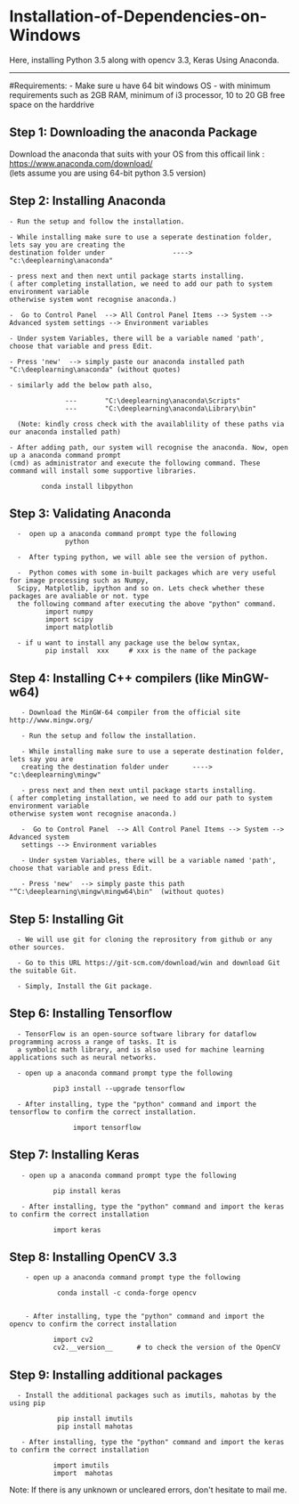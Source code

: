 # Installation-of-Dependencies-on-Windows
Here, installing Python 3.5 along with opencv 3.3, Keras Using Anaconda.

----------------------------------------------------------------------------------
#Requirements:
    -  Make sure u have 64 bit windows OS
    -  with minimum requirements such as 2GB RAM, minimum of i3 processor, 10 to 20 GB free space on the harddrive
 
 Step 1: Downloading the anaconda Package
 -----------------------------------------
  Download the anaconda that suits with your OS from this officail link : https://www.anaconda.com/download/  
  (lets assume you are using 64-bit python 3.5 version)
 
 Step 2: Installing Anaconda
 ----------------------------
    - Run the setup and follow the installation.
    
    - While installing make sure to use a seperate destination folder, lets say you are creating the 
    destination folder under                 ---->          "c:\deeplearning\anaconda" 
    
    - press next and then next until package starts installing.
    ( after completing installation, we need to add our path to system environment variable
    otherwise system wont recognise anaconda.)
    
    -  Go to Control Panel  --> All Control Panel Items --> System --> Advanced system settings --> Environment variables
    
    - Under system Variables, there will be a variable named 'path', choose that variable and press Edit. 
    
    - Press 'new'  --> simply paste our anaconda installed path "C:\deeplearning\anaconda" (without quotes)
    
    - similarly add the below path also,
                  
                  ---       "C:\deeplearning\anaconda\Scripts"
                  ---       "C:\deeplearning\anaconda\Library\bin"
      
      (Note: kindly cross check with the availablility of these paths via our anaconda installed path)
     
    - After adding path, our system will recognise the anaconda. Now, open up a anaconda command prompt 
    (cmd) as administrator and execute the following command. These command will install some supportive libraries. 
        
            conda install libpython
            
   Step 3: Validating Anaconda
 ------------------------------
      -  open up a anaconda command prompt type the following
                  python
      
      -  After typing python, we will able see the version of python.
      
      -  Python comes with some in-built packages which are very useful for image processing such as Numpy,
      Scipy, Matplotlib, ipython and so on. Lets check whether these packages are avaliable or not. type
      the following command after executing the above "python" command.
             import numpy
             import scipy
             import matplotlib
      
      - if u want to install any package use the below syntax,
             pip install  xxx     # xxx is the name of the package
         
         
   Step 4: Installing C++ compilers (like MinGW-w64)
  ---------------------------------------------------
       
       - Download the MinGW-64 compiler from the official site http://www.mingw.org/
       
       - Run the setup and follow the installation.
       
       - While installing make sure to use a seperate destination folder, lets say you are
       creating the destination folder under      ---->          "c:\deeplearning\mingw" 
       
       - press next and then next until package starts installing.
    ( after completing installation, we need to add our path to system environment variable
    otherwise system wont recognise anaconda.)
       
       -  Go to Control Panel  --> All Control Panel Items --> System --> Advanced system 
       settings --> Environment variables
       
       - Under system Variables, there will be a variable named 'path', choose that variable and press Edit. 
       
       - Press 'new'  --> simply paste this path "“C:\deeplearning\mingw\mingw64\bin"  (without quotes) 
      
      
  Step 5: Installing Git
  -------------------------    
      
      - We will use git for cloning the reprository from github or any other sources.
      
      - Go to this URL https://git-scm.com/download/win and download Git the suitable Git.
      
      - Simply, Install the Git package.
      
    
  Step 6: Installing Tensorflow
  --------------------------------
      
      - TensorFlow is an open-source software library for dataflow programming across a range of tasks. It is 
      a symbolic math library, and is also used for machine learning applications such as neural networks.
     
      - open up a anaconda command prompt type the following
            
               pip3 install --upgrade tensorflow
      
      - After installing, type the "python" command and import the tensorflow to confirm the correct installation.
      
                    import tensorflow 
      
  Step 7: Installing Keras
  ---------------------------
  
       - open up a anaconda command prompt type the following
            
               pip install keras
      
       - After installing, type the "python" command and import the keras to confirm the correct installation
      
               import keras
       

  Step 8: Installing OpenCV 3.3
  ----------------------------------
        
        - open up a anaconda command prompt type the following
              
                conda install -c conda-forge opencv 
          
          
        - After installing, type the "python" command and import the opencv to confirm the correct installation
      
               import cv2
               cv2.__version__      # to check the version of the OpenCV
  
  
    
  Step 9: Installing additional packages
  -----------------------------------------
  
      - Install the additional packages such as imutils, mahotas by the using pip
      
                pip install imutils
                pip install mahotas
                
       - After installing, type the "python" command and import the keras to confirm the correct installation
      
               import imutils
               import  mahotas
               
    
  Note: If there is any unknown or uncleared errors, don't hesitate to mail me.
